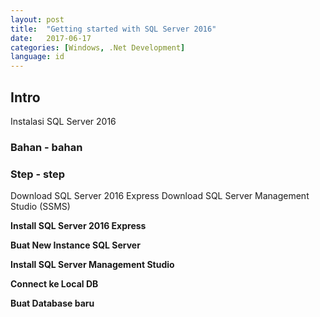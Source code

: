 ```yaml
---
layout: post
title:  "Getting started with SQL Server 2016"
date:   2017-06-17
categories: [Windows, .Net Development]
language: id
---
```


## Intro

Instalasi SQL Server 2016


### Bahan - bahan


### Step - step

Download SQL Server 2016 Express
Download SQL Server Management Studio (SSMS)

**Install SQL Server 2016 Express**

**Buat New Instance SQL Server**


**Install SQL Server Management Studio**

**Connect ke Local DB**

**Buat Database baru**
